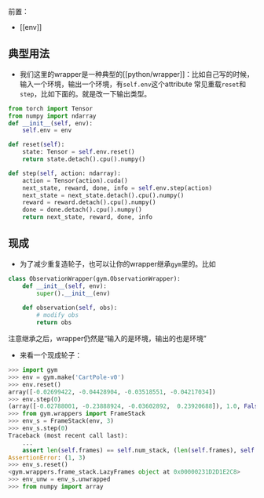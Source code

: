 前置：
- [[env]]

## 典型用法
- 我们这里的wrapper是一种典型的[[python/wrapper]]：比如自己写的时候，输入一个环境，输出一个环境，有`self.env`这个attribute
常见重载`reset`和`step`，比如下面的。就是改一下输出类型。
```python
from torch import Tensor
from numpy import ndarray
def __init__(self, env):
    self.env = env

def reset(self):
    state: Tensor = self.env.reset()
    return state.detach().cpu().numpy()

def step(self, action: ndarray):
    action = Tensor(action).cuda()
    next_state, reward, done, info = self.env.step(action)
    next_state = next_state.detach().cpu().numpy()
    reward = reward.detach().cpu().numpy()
    done = done.detach().cpu().numpy()
    return next_state, reward, done, info
```
## 现成
- 为了减少重复造轮子，也可以让你的wrapper继承`gym`里的。比如
```python
class ObservationWrapper(gym.ObservationWrapper):
    def __init__(self, env):
        super().__init__(env)
    
    def observation(self, obs):
        # modify obs
        return obs
```
注意继承之后，wrapper仍然是“输入的是环境，输出的也是环境”
- 来看一个现成轮子：
```python
>>> import gym
>>> env = gym.make('CartPole-v0')
>>> env.reset()
array([-0.02699422, -0.04428904, -0.03518551, -0.04217034])
>>> env.step(0)
(array([-0.02788001, -0.23888924, -0.03602892,  0.23920688]), 1.0, False, {})
>>> from gym.wrappers import FrameStack
>>> env_s = FrameStack(env, 3)
>>> env_s.step(0)
Traceback (most recent call last):
    ...
    assert len(self.frames) == self.num_stack, (len(self.frames), self.num_stack)
AssertionError: (1, 3)
>>> env_s.reset()
<gym.wrappers.frame_stack.LazyFrames object at 0x00000231D2D1E2C8>
>>> env_unw = env_s.unwrapped
>>> from numpy import array
```